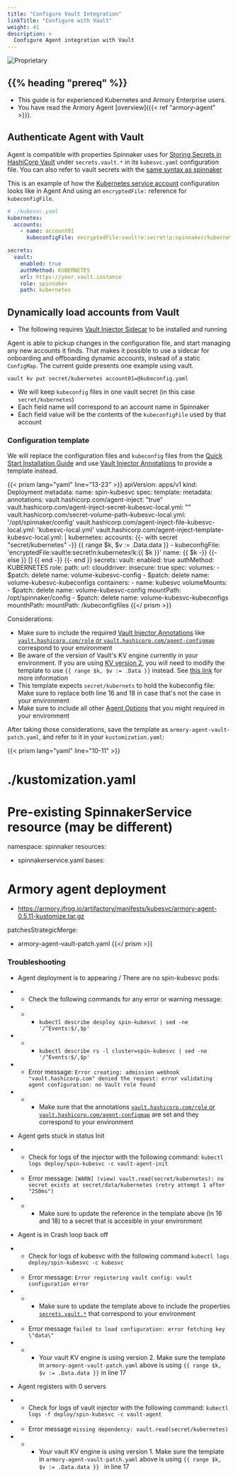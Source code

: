 ```yaml
---
title: "Configure Vault Integration"
linkTitle: "Configure with Vault"
weight: 41
description: >
  Configure Agent integration with Vault
---
```

![Proprietary](/images/proprietary.svg)

## {{% heading "prereq" %}}

* This guide is for experienced Kubernetes and Armory Enterprise users.
* You have read the Armory Agent [overview]({{< ref "armory-agent" >}}).

## Authenticate Agent with Vault

Agent is compatible with properties Spinnaker uses for [Storing Secrets in HashiCorp Vault](https://docs.armory.io/docs/armory-admin/secrets/secrets-vault/)
under `secrets.vault.*` in its `kubesvc.yaml` configuration file.
You can also refer to vault secrets with the [same syntax as spinnaker](https://docs.armory.io/docs/armory-admin/secrets/secrets-vault/#referencing-secrets)

This is an example of how the [Kubernetes service account](https://docs.armory.io/docs/armory-admin/secrets/secrets-vault/#1-kubernetes-service-account-recommended) configuration looks like in Agent
And using an `encryptedFile:` reference for `kubeconfigFile`.

```yaml
# ./kubesvc.yaml
kubernetes:
  accounts:
    - name: account01
      kubeconfigFile: encryptedFile:vault!e:secret!p:spinnaker/kubernetes!k:config

secrets:
  vault:
    enabled: true
    authMethod: KUBERNETES
    url: https://your.vault.instance
    role: spinnaker
    path: kubernetes
```

## Dynamically load accounts from Vault

* The following requires [Vault Injector Sidecar](https://www.vaultproject.io/docs/platform/k8s/injector/installation) to be installed and running

Agent is able to pickup changes in the configuration file, and start managing any new accounts it finds. That makes it possible to use a sidecar for
onboarding and offboarding dynamic accounts, instead of a static `ConfigMap`. The current guide presents one example using vault.

```
vault kv put secret/kubernetes account01=@kubeconfig.yaml
```

 * We will keep `kubeconfig` files in one vault secret (in this case `secret/kubernetes`)
 * Each field name will correspond to an account name in Spinnaker
 * Each field value will be the contents of the `kubeconfigFile` used by that account

### Configuration template

We will replace the configuration files and `kubeconfig` files from the [Quick Start Installation Guide](https://docs.armory.io/docs/armory-agent/armory-agent-quick/)
and use [Vault Injector Annotations](https://www.vaultproject.io/docs/platform/k8s/injector/annotations) to provide a template instead.

{{< prism lang="yaml" line="13-23" >}}
apiVersion: apps/v1
kind: Deployment
metadata:
  name: spin-kubesvc
spec:
  template:
    metadata:
      annotations:
        vault.hashicorp.com/agent-inject: "true"
        vault.hashicorp.com/agent-inject-secret-kubesvc-local.yml: ""
        vault.hashicorp.com/secret-volume-path-kubesvc-local.yml: '/opt/spinnaker/config'
        vault.hashicorp.com/agent-inject-file-kubesvc-local.yml: 'kubesvc-local.yml'
        vault.hashicorp.com/agent-inject-template-kubesvc-local.yml: |
          kubernetes:
            accounts:
          {{- with secret "secret/kubernetes" -}}
          {{ range $k, $v := .Data.data }}
              - kubeconfigFile: 'encryptedFile:vault!e:secret!n:kubernetes!k:{{ $k }}'
                name: {{ $k -}}
          {{- else }}
              []
          {{ end -}}
          {{- end }}
          secrets:
            vault:
              enabled: true
              authMethod: KUBERNETES
              role:
              path:
              url:
          clouddriver:
            insecure: true
    spec:
      volumes:
        - $patch: delete
          name: volume-kubesvc-config
        - $patch: delete
          name: volume-kubesvc-kubeconfigs
      containers:
        - name: kubesvc
          volumeMounts:
            - $patch: delete
              name: volume-kubesvc-config
              mountPath: /opt/spinnaker/config
            - $patch: delete
              name: volume-kubesvc-kubeconfigs
              mounthPath:
              mountPath: /kubeconfigfiles
{{</ prism >}}

Considerations:
 * Make sure to include the required [Vault Injector Annotations](https://www.vaultproject.io/docs/platform/k8s/injector/annotations) like [`vault.hashicorp.com/role` or `vault.hashicorp.com/agent-configmap`](https://www.vaultproject.io/docs/platform/k8s/injector/annotations#vault-hashicorp-com-role) correspond to your environment
 * Be aware of the version of Vault's KV engine currently in your environment. If you are using [KV version 2](https://www.vaultproject.io/docs/secrets/kv/kv-v2), you will need to modify the template to use `{{ range $k, $v := .Data }}` instead. See [this link](https://github.com/hashicorp/consul-template/blob/master/docs/templating-language.md#versioned-read) for more information
 * This template expects `secret/kubernets` to hold the kubeconfig file: Make sure to replace both line 16 and 18 in case that's not the case in your environment
 * Make sure to include all other [Agent Options](https://docs.armory.io/docs/armory-agent/agent-options/) that you might required in your environment

After taking those considerations, save the template as `armory-agent-vault-patch.yaml`, and refer to it in your `kustomization.yaml`:


{{< prism lang="yaml" line="10-11" >}}
# ./kustomization.yaml
# Pre-existing SpinnakerService resource (may be different)
namespace: spinnaker
resources:
  - spinnakerservice.yaml
bases:
# Armory agent deployment
  - https://armory.jfrog.io/artifactory/manifests/kubesvc/armory-agent-0.5.11-kustomize.tar.gz

patchesStrategicMerge:
  - armory-agent-vault-patch.yaml
{{</ prism >}}

### Troubleshooting
 * Agent deployment is to appearing / There are no spin-kubesvc pods:
 * * Check the following commands for any error or warning message:
 * * * `kubectl describe desploy spin-kubesvc | sed -ne '/^Events:$/,$p'`
 * * * `kubectl describe rs -l cluster=spin-kubesvc | sed -ne '/^Events:$/,$p'`
 * * Error message: `Error creating: admission webhook "vault.hashicorp.com" denied the request: error validating agent configuration: no Vault role found`
 * * * Make sure that the annotations [`vault.hashicorp.com/role` or `vault.hashicorp.com/agent-configmap`](https://www.vaultproject.io/docs/platform/k8s/injector/annotations#vault-hashicorp-com-role) are set and they correspond to your environment

 * Agent gets stuck in status Init
 * * Check for logs of the injector with the following command: `kubectl logs deploy/spin-kubesvc -c vault-agent-init`
 * * Error message: `[WARN] (view) vault.read(secret/kubernetes): no secret exists at secret/data/kubernetes (retry attempt 1 after "250ms")`
 * * * Make sure to update the reference in the template above (ln 16 and 18) to a secret that is accesible in your environment

 * Agent is in Crash loop back off
 * * Check for logs of kubesvc with the following command `kubectl logs deploy/spin-kubesvc -c kubesvc`
 * * Error message: `Error registering vault config: vault configuration error`
 * * * Make sure to update the template above to include the properties [`secrets.vault.*`](https://docs.armory.io/docs/armory-admin/secrets/secrets-vault/) that correspond to your environment
 * * Error message `failed to load configuration: error fetching key \"data\"`
 * * * Your vault KV engine is using version 2. Make sure the template in `armory-agent-vault-patch.yaml` above is using `{{ range $k, $v := .Data.data }}` in line 17

 * Agent registers with 0 servers
 * * Check for logs of vault injector with the following command: `kubectl logs -f deploy/spin-kubesvc -c vault-agent`
 * * Error message `missing dependency: vault.read(secret/kubernetes)`
 * * * Your vault KV engine is using version 1. Make sure the template in `armory-agent-vault-patch.yaml` above is using `{{ range $k, $v := .Data.data }} ` in line 17

